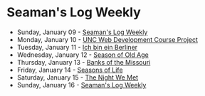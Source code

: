# Seaman's Log Weekly

* Sunday, January 09 - [Seaman's Log Weekly](01-09)
* Monday, January 10 - [UNC Web Development Course Project](01-10)
* Tuesday, January 11 - [Ich bin ein Berliner](01-11)
* Wednesday, January 12 - [Season of Old Age](01-12)
* Thursday, January 13 - [Banks of the Missouri](01-13)
* Friday, January 14 - [Seasons of Life](01-14)
* Saturday, January 15 - [The Night We Met](01-15)
* Sunday, January 16 - [Seaman's Log Weekly](01-16)
